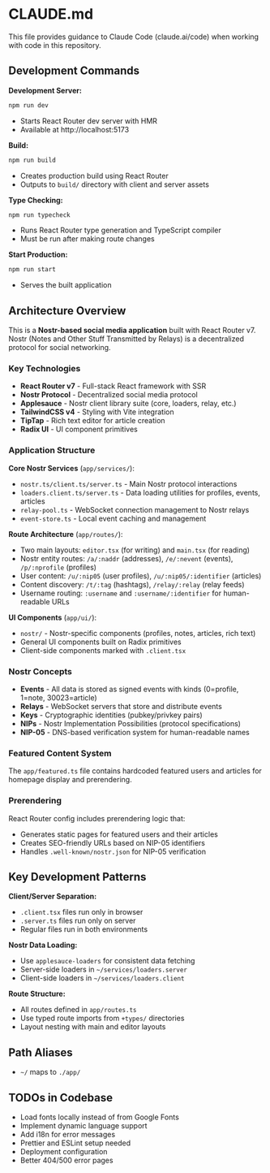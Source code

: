 # CLAUDE.md

This file provides guidance to Claude Code (claude.ai/code) when working with code in this repository.

## Development Commands

**Development Server:**

```bash
npm run dev
```

- Starts React Router dev server with HMR
- Available at http://localhost:5173

**Build:**

```bash
npm run build
```

- Creates production build using React Router
- Outputs to `build/` directory with client and server assets

**Type Checking:**

```bash
npm run typecheck
```

- Runs React Router type generation and TypeScript compiler
- Must be run after making route changes

**Start Production:**

```bash
npm run start
```

- Serves the built application

## Architecture Overview

This is a **Nostr-based social media application** built with React Router v7. Nostr (Notes and Other Stuff Transmitted by Relays) is a decentralized protocol for social networking.

### Key Technologies

- **React Router v7** - Full-stack React framework with SSR
- **Nostr Protocol** - Decentralized social media protocol
- **Applesauce** - Nostr client library suite (core, loaders, relay, etc.)
- **TailwindCSS v4** - Styling with Vite integration
- **TipTap** - Rich text editor for article creation
- **Radix UI** - UI component primitives

### Application Structure

**Core Nostr Services** (`app/services/`):

- `nostr.ts/client.ts/server.ts` - Main Nostr protocol interactions
- `loaders.client.ts/server.ts` - Data loading utilities for profiles, events, articles
- `relay-pool.ts` - WebSocket connection management to Nostr relays
- `event-store.ts` - Local event caching and management

**Route Architecture** (`app/routes/`):

- Two main layouts: `editor.tsx` (for writing) and `main.tsx` (for reading)
- Nostr entity routes: `/a/:naddr` (addresses), `/e/:nevent` (events), `/p/:nprofile` (profiles)
- User content: `/u/:nip05` (user profiles), `/u/:nip05/:identifier` (articles)
- Content discovery: `/t/:tag` (hashtags), `/relay/:relay` (relay feeds)
- Username routing: `:username` and `:username/:identifier` for human-readable URLs

**UI Components** (`app/ui/`):

- `nostr/` - Nostr-specific components (profiles, notes, articles, rich text)
- General UI components built on Radix primitives
- Client-side components marked with `.client.tsx`

### Nostr Concepts

- **Events** - All data is stored as signed events with kinds (0=profile, 1=note, 30023=article)
- **Relays** - WebSocket servers that store and distribute events
- **Keys** - Cryptographic identities (pubkey/privkey pairs)
- **NIPs** - Nostr Implementation Possibilities (protocol specifications)
- **NIP-05** - DNS-based verification system for human-readable names

### Featured Content System

The `app/featured.ts` file contains hardcoded featured users and articles for homepage display and prerendering.

### Prerendering

React Router config includes prerendering logic that:

- Generates static pages for featured users and their articles
- Creates SEO-friendly URLs based on NIP-05 identifiers
- Handles `.well-known/nostr.json` for NIP-05 verification

## Key Development Patterns

**Client/Server Separation:**

- `.client.tsx` files run only in browser
- `.server.ts` files run only on server
- Regular files run in both environments

**Nostr Data Loading:**

- Use `applesauce-loaders` for consistent data fetching
- Server-side loaders in `~/services/loaders.server`
- Client-side loaders in `~/services/loaders.client`

**Route Structure:**

- All routes defined in `app/routes.ts`
- Use typed route imports from `+types/` directories
- Layout nesting with main and editor layouts

## Path Aliases

- `~/` maps to `./app/`

## TODOs in Codebase

- Load fonts locally instead of from Google Fonts
- Implement dynamic language support
- Add i18n for error messages
- Prettier and ESLint setup needed
- Deployment configuration
- Better 404/500 error pages
